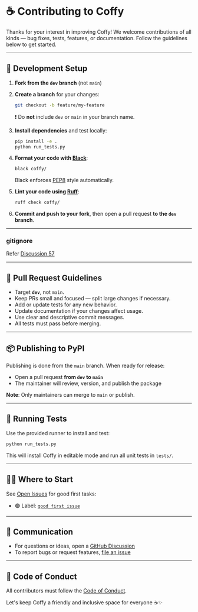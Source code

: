 # ☕ Contributing to Coffy

Thanks for your interest in improving Coffy! We welcome contributions of all kinds — bug fixes, tests, features, or documentation. Follow the guidelines below to get started.

---

## 🔧 Development Setup

1. **Fork from the `dev` branch** (not `main`)
2. **Create a branch** for your changes:
   ```bash
   git checkout -b feature/my-feature
   ```
   ❗ Do **not** include `dev` or `main` in your branch name.

3. **Install dependencies** and test locally:
   ```bash
   pip install -e .
   python run_tests.py
   ```

4. **Format your code with [Black](https://black.readthedocs.io/en/stable/)**:
   ```bash
   black coffy/
   ```
   Black enforces [PEP8](https://peps.python.org/pep-0008/) style automatically.

5. **Lint your code using [Ruff](https://docs.astral.sh/ruff/)**:
   ```bash
   ruff check coffy/
   ```

6. **Commit and push to your fork**, then open a pull request **to the `dev` branch**.

---
### gitignore
Refer [Discussion 57](https://github.com/nsarathy/Coffy/discussions/57)

---

## 🚦 Pull Request Guidelines

- Target **`dev`**, not `main`.
- Keep PRs small and focused — split large changes if necessary.
- Add or update tests for any new behavior.
- Update documentation if your changes affect usage.
- Use clear and descriptive commit messages.
- All tests must pass before merging.

---

## 📦 Publishing to PyPI

Publishing is done from the `main` branch. When ready for release:

- Open a pull request **from `dev` to `main`**
- The maintainer will review, version, and publish the package

**Note**: Only maintainers can merge to `main` or publish.

---

## 🧪 Running Tests

Use the provided runner to install and test:

```bash
python run_tests.py
```

This will install Coffy in editable mode and run all unit tests in `tests/`.

---

## 🙋‍♀️ Where to Start

See [Open Issues](https://github.com/nsarathy/Coffy/issues) for good first tasks:

- 🟢 Label: [`good first issue`](https://github.com/nsarathy/Coffy/issues?q=is%3Aissue+is%3Aopen+label%3A%22good+first+issue%22)

---

## 📣 Communication

- For questions or ideas, open a [GitHub Discussion](https://github.com/nsarathy/Coffy/discussions)
- To report bugs or request features, [file an issue](https://github.com/nsarathy/Coffy/issues)

---

## 📜 Code of Conduct

All contributors must follow the [Code of Conduct](CODE_OF_CONDUCT.md).

Let's keep Coffy a friendly and inclusive space for everyone ☕✨
